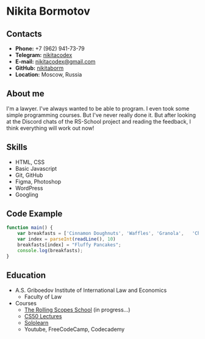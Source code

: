 # Nikita Bormotov

## Contacts

* **Phone:** +7 (962) 941-73-79
* **Telegram:** [nikitacodex](https://t.me/nikitacodex)
* **E-mail:** nikitacodex@gmail.com
* **GitHub:**  [nikitaborm](https://github.com/nikitaborm)
* **Location:** Moscow, Russia

## About me

I'm a lawyer.
I've always wanted to be able to program. I even took some simple programming courses. But I've never really done it.
But after looking at the Discord chats of the RS-School project and reading the feedback, I think everything will work out now!

## Skills

* HTML, CSS
* Basic Javascript
* Git, GitHub
* Figma, Photoshop
* WordPress
* Googling

## Code Example

```javascript
function main() { 
    var breakfasts = ['Cinnamon Doughnuts', 'Waffles', 'Granola', 	'Chorizo Burrito', 'French Toast']; 
    var index = parseInt(readLine(), 10) 
    breakfasts[index] = "Fluffy Pancakes";
    console.log(breakfasts); 
}
```

## Education

* A.S. Griboedov Institute of International Law and Economics
  * Faculty of Law
* Courses
  * [The Rolling Scopes School](https://rs.school/) (in progress...)
  * [CS50 Lectures](https://www.youtube.com/watch?v=Sy_wba7l1UU&list=PLawfWYMUziZqyUL5QDLVbe3j5BKWj42E5)
  * [Sololearn](https://www.sololearn.com/)
  * Youtube, FreeCodeCamp, Codecademy



